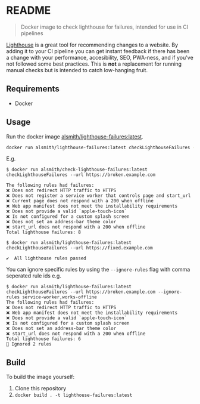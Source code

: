 # README #

> Docker image to check lighthouse for failures, intended for use in CI pipelines

[Lighthouse](https://developers.google.com/web/tools/lighthouse/) is a great tool for recommending changes to a website. By adding it to your CI pipeline you can get instant feedback if there has been a change with your performance, accesibility, SEO, PWA-ness, and if you've not followed some best practices. This is **not** a replacement for running manual checks but is intended to catch low-hanging fruit.

## Requirements ##

* Docker

## Usage ##

Run the docker image [alsmith/lighthouse-failures:latest](https://hub.docker.com/r/alsmith/lighthouse-failures).

```bash
docker run alsmith/lighthouse-failures:latest checkLighthouseFailures --url <your website>
```

E.g.

```
$ docker run alsmith/check-lighthouse-failures:latest checkLighthouseFailures --url https://broken.example.com

The following rules had failures:
❌ Does not redirect HTTP traffic to HTTPS
❌ Does not register a service worker that controls page and start_url
❌ Current page does not respond with a 200 when offline
❌ Web app manifest does not meet the installability requirements
❌ Does not provide a valid `apple-touch-icon`
❌ Is not configured for a custom splash screen
❌ Does not set an address-bar theme color
❌ start_url does not respond with a 200 when offline
Total lighthouse failures: 8

$ docker run alsmith/lighthouse-failures:latest checkLighthouseFailures --url https://fixed.example.com

✔️  All lighthouse rules passed
```

You can ignore specific rules by using the `--ignore-rules` flag with comma seperated rule ids e.g.

```
$ docker run alsmith/lighthouse-failures:latest checkLighthouseFailures --url https://broken.example.com --ignore-rules service-worker,works-offline
The following rules had failures:
❌ Does not redirect HTTP traffic to HTTPS
❌ Web app manifest does not meet the installability requirements
❌ Does not provide a valid `apple-touch-icon`
❌ Is not configured for a custom splash screen
❌ Does not set an address-bar theme color
❌ start_url does not respond with a 200 when offline
Total lighthouse failures: 6
🤫 Ignored 2 rules
```

## Build ##

To build the image yourself:

1. Clone this repository
1. `docker build . -t lighthouse-failures:latest`
